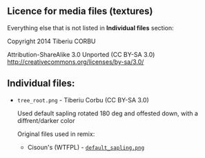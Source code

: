 ## Licence for media files (textures)

Everything else that is not listed in __Individual files__ section:

Copyright 2014 Tiberiu CORBU

Attribution-ShareAlike 3.0 Unported (CC BY-SA 3.0)
http://creativecommons.org/licenses/by-sa/3.0/



## Individual files:

* `tree_root.png` - Tiberiu Corbu (CC BY-SA 3.0)

 	Used default sapling rotated 180 deg and offested down, with a diffrent/darker color

	Original files used in remix:
	
	* Cisoun's (WTFPL) - [`default_sapling.png`](https://github.com/minetest/minetest_game/blob/master/mods/default/textures/default_sapling.png)
